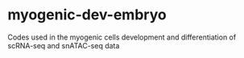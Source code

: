 # myogenic-dev-embryo
Codes used in the myogenic cells development and differentiation of scRNA-seq and snATAC-seq data
